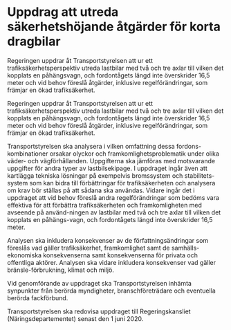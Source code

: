 # Uppdrag att utreda säkerhetshöjande åtgärder för korta dragbilar

Regeringen uppdrar åt Transportstyrelsen att ur ett trafiksäkerhetsperspektiv utreda lastbilar med två och tre axlar till vilken det kopplats en påhängsvagn, och fordontågets längd inte överskrider 16,5 meter och vid behov föreslå åtgärder, inklusive regelförändringar, som främjar en ökad trafiksäkerhet.

Regeringen uppdrar åt Transportstyrelsen att ur ett trafiksäkerhetsperspektiv utreda lastbilar med två och tre axlar till vilken det kopplats en påhängsvagn, och fordontågets längd inte överskrider 16,5 meter och vid behov föreslå åtgärder, inklusive regelförändringar, som främjar en ökad trafiksäkerhet.

Transportstyrelsen ska analysera i vilken omfattning dessa fordons-kombinationer orsakar olyckor och framkomlighetsproblematik under olika väder- och vägförhållanden. Uppgifterna ska jämföras med motsvarande uppgifter för andra typer av lastbilsekipage. I uppdraget ingår även att kartlägga tekniska lösningar på exempelvis bromssystem och stabilitets-system som kan bidra till förbättringar för trafiksäkerheten och analysera om krav bör ställas på att sådana ska användas. Vidare ingår det i uppdraget att vid behov föreslå andra regelförändringar som bedöms vara effektiva för att förbättra trafiksäkerheten och framkomligheten med avseende på använd-ningen av lastbilar med två och tre axlar till vilken det kopplats en påhängs-vagn, och fordontågets längd inte överskrider 16,5 meter.

Analysen ska inkludera konsekvenser av de författningsändringar som föreslås vad gäller trafiksäkerhet, framkomlighet samt de samhälls-ekonomiska konsekvenserna samt konsekvenserna för privata och offentliga aktörer. Analysen ska vidare inkludera konsekvenser vad gäller bränsle-förbrukning, klimat och miljö.

Vid genomförande av uppdraget ska Transportstyrelsen inhämta synpunkter från berörda myndigheter, branschföreträdare och eventuella berörda fackförbund.

Transportstyrelsen ska redovisa uppdraget till Regeringskansliet (Näringsdepartementet) senast den 1 juni 2020.

